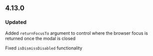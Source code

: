 ## 4.13.0

### Updated

Added `returnFocusTo` argument to control where the browser focus is returned once the modal is closed

Fixed `isDismissDisabled` functionality
